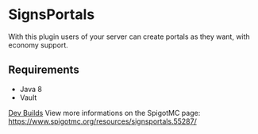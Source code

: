 # SignsPortals
With this plugin users of your server can create portals as they want, with economy support.

## Requirements
* Java 8
* Vault

[Dev Builds](https://ci.codemc.org/job/Leomixer17/job/SignsPortals/)
View more informations on the SpigotMC page: https://www.spigotmc.org/resources/signsportals.55287/
